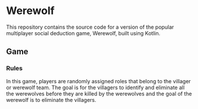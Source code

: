 # Werewolf

This repository contains the source code for a version of the popular multiplayer social deduction game, Werewolf, built using Kotlin.

## Game
### Rules
In this game, players are randomly assigned roles that belong to the villager or werewolf team. 
The goal is for the villagers to identify and eliminate all the werewolves before they are killed by the werewolves and the goal of the werewolf is to eliminate the villagers.


